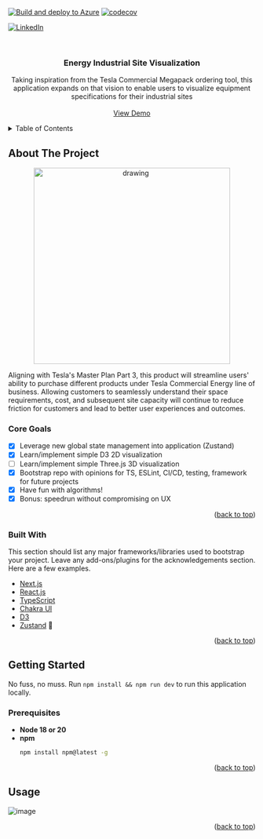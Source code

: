 [![Build and deploy to Azure](https://github.com/michachan/Project-TESE/actions/workflows/main_projecttese.yml/badge.svg)](https://github.com/michachan/Project-TESE/actions/workflows/main_projecttese.yml) [![codecov](https://codecov.io/gh/michachan/Project-TESE/branch/main/graph/badge.svg?token=AYOUR63WTB)](https://codecov.io/gh/michachan/Project-TESE)

<div id="top"></div>



<!-- PROJECT SHIELDS -->
<!--
*** I'm using markdown "reference style" links for readability.
*** Reference links are enclosed in brackets [ ] instead of parentheses ( ).
*** See the bottom of this document for the declaration of the reference variables
*** for contributors-url, forks-url, etc. This is an optional, concise syntax you may use.
*** https://www.markdownguide.org/basic-syntax/#reference-style-links
-->
<!-- [![Contributors][contributors-shield]][contributors-url] -->
<!-- [![Forks][forks-shield]][forks-url] -->
<!-- [![Stargazers][stars-shield]][stars-url] -->
<!-- [![Issues][issues-shield]][issues-url] -->
<!-- [![MIT License][license-shield]][license-url] -->
[![LinkedIn][linkedin-shield]][linkedin-url]



<!-- PROJECT LOGO -->
<br />
<div align="center">
  <!-- <a href="https://github.com/othneildrew/Best-README-Template">
    <img src="images/logo.png" alt="Logo" width="80" height="80">
  </a> -->

  <h3 align="center">Energy Industrial Site Visualization</h3>

  <p align="center">
    Taking inspiration from the Tesla Commercial Megapack ordering tool, this application expands on that vision to enable users to visualize equipment specifications for their industrial sites
    <!-- <br /> -->
    <!-- <a href="https://github.com/othneildrew/Best-README-Template"><strong>Explore the docs »</strong></a> -->
    <br />
    <br />
    <a href="https://tese.mchan.me">View Demo</a>
    <!-- · -->
    <!-- <a href="https://github.com/othneildrew/Best-README-Template/issues">Report Bug</a>
    ·
    <a href="https://github.com/othneildrew/Best-README-Template/issues">Request Feature</a> -->
  </p>
</div>



<!-- TABLE OF CONTENTS -->
<details>
  <summary>Table of Contents</summary>
  <ol>
    <li>
      <a href="#about-the-project">About The Project</a>
      <ul>
        <li><a href="#built-with">Built With</a></li>
      </ul>
    </li>
    <li>
      <a href="#getting-started">Getting Started</a>
      <ul>
        <li><a href="#prerequisites">Prerequisites</a></li>
        <li><a href="#installation">Installation</a></li>
      </ul>
    </li>
    <li><a href="#usage">Usage</a></li>
    <!-- <li><a href="#roadmap">Roadmap</a></li> -->
    <!-- <li><a href="#contributing">Contributing</a></li> -->
    <!-- <li><a href="#license">License</a></li> -->
    <!-- <li><a href="#contact">Contact</a></li> -->
    <!-- <li><a href="#acknowledgments">Acknowledgments</a></li> -->
  </ol>
</details>



<!-- ABOUT THE PROJECT -->
## About The Project

<!-- [![Product Name Screen Shot][product-screenshot]](https://tese.mchan.me) -->
<p align="center">
<img src="https://github.com/michachan/Project-TESE/assets/27760344/55fef5c1-43d5-4a67-9e12-00c7201f3326" alt="drawing" width="400" align="center"/>
</p>

Aligning with Tesla's Master Plan Part 3, this product will streamline users' ability to purchase different products under Tesla Commercial Energy line of business. Allowing customers to seamlessly understand their space requirements, cost, and subsequent site capacity will continue to reduce friction for customers and lead to better user experiences and outcomes.

### Core Goals

- [x] Leverage new global state management into application (Zustand)
- [x] Learn/implement simple D3 2D visualization
- [ ] Learn/implement simple Three.js 3D visualization
- [x] Bootstrap repo with opinions for TS, ESLint, CI/CD, testing, framework for future projects
- [x] Have fun with algorithms!
- [x] Bonus: speedrun without compromising on UX

<p align="right">(<a href="#top">back to top</a>)</p>


### Built With

This section should list any major frameworks/libraries used to bootstrap your project. Leave any add-ons/plugins for the acknowledgements section. Here are a few examples.

* [Next.js](https://nextjs.org/)
* [React.js](https://reactjs.org/)
* [TypeScript](https://www.typescriptlang.org/)
* [Chakra UI](https://chakra-ui.com/)
* [D3](https://d3js.org/)
* [Zustand](https://github.com/pmndrs/zustand) 🤩

<p align="right">(<a href="#top">back to top</a>)</p>



<!-- GETTING STARTED -->
## Getting Started

No fuss, no muss. Run `npm install && npm run dev` to run this application locally.

### Prerequisites

* **Node 18 or 20**
* **npm**
  ```sh
  npm install npm@latest -g
  ```

<p align="right">(<a href="#top">back to top</a>)</p>



<!-- USAGE EXAMPLES -->
## Usage

![image](https://github.com/michachan/Project-TESE/assets/27760344/7773f6f0-0671-46c7-bb42-353a778152ce)

<!-- _For more examples, please refer to the [Documentation](https://example.com)_ -->

<p align="right">(<a href="#top">back to top</a>)</p>



<!-- ROADMAP -->
<!-- ## Roadmap

- [x] Add Changelog
- [x] Add back to top links
- [ ] Add Additional Templates w/ Examples
- [ ] Add "components" document to easily copy & paste sections of the readme
- [ ] Multi-language Support
    - [ ] Chinese
    - [ ] Spanish

See the [open issues](https://github.com/othneildrew/Best-README-Template/issues) for a full list of proposed features (and known issues).

<p align="right">(<a href="#top">back to top</a>)</p> -->


<!-- MARKDOWN LINKS & IMAGES -->
<!-- https://www.markdownguide.org/basic-syntax/#reference-style-links -->
[contributors-shield]: https://img.shields.io/github/contributors/othneildrew/Best-README-Template.svg?style=for-the-badge
[contributors-url]: https://github.com/othneildrew/Best-README-Template/graphs/contributors
[forks-shield]: https://img.shields.io/github/forks/othneildrew/Best-README-Template.svg?style=for-the-badge
[forks-url]: https://github.com/othneildrew/Best-README-Template/network/members
[stars-shield]: https://img.shields.io/github/stars/othneildrew/Best-README-Template.svg?style=for-the-badge
[stars-url]: https://github.com/othneildrew/Best-README-Template/stargazers
[issues-shield]: https://img.shields.io/github/issues/othneildrew/Best-README-Template.svg?style=for-the-badge
[issues-url]: https://github.com/othneildrew/Best-README-Template/issues
[license-shield]: https://img.shields.io/github/license/othneildrew/Best-README-Template.svg?style=for-the-badge
[license-url]: https://github.com/othneildrew/Best-README-Template/blob/master/LICENSE.txt
[linkedin-shield]: https://img.shields.io/badge/-LinkedIn-black.svg?style=for-the-badge&logo=linkedin&colorB=555
[linkedin-url]: https://linkedin.com/in/michachan
